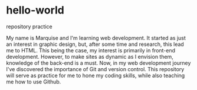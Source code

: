 # hello-world
repository practice

My name is Marquise and I'm learning web development. It started as just an interest in graphic design, but, after some time and research, this lead me to HTML. This being the case, my interest is primarily in front-end development. However, to make sites as dynamic as I envision them, knowledge of the back-end is a must. Now, in my web development journey I've discovered the importance of Git and version control. This repository will serve as practice for me to hone my coding skills, while also teaching me how to use Github.
